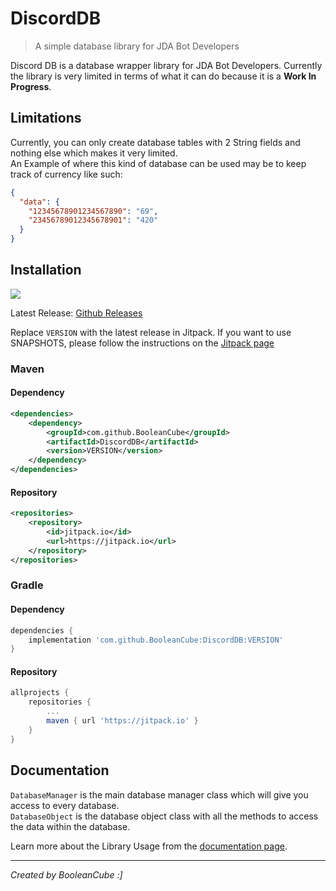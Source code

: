 # DiscordDB
> A simple database library for JDA Bot Developers

Discord DB is a database wrapper library for JDA Bot Developers. Currently the library is very limited in terms of what it can do because it is a **Work In Progress**.

## Limitations
Currently, you can only create database tables with 2 String fields and nothing else which makes it very limited. <br>
An Example of where this kind of database can be used may be to keep track of currency like such:
```json
{
  "data": {
    "12345678901234567890": "69",
    "23456789012345678901": "420"
  }
}
```

## Installation
[![](https://jitpack.io/v/BooleanCube/DiscordDB.svg)](https://jitpack.io/#BooleanCube/DiscordDB)

Latest Release: [Github Releases](https://github.com/BooleanCube/DiscordDB/releases)

Replace `VERSION` with the latest release in Jitpack. If you want to use SNAPSHOTS, please follow the instructions on the [Jitpack page](https://jitpack.io/#BooleanCube/DiscordDB)

### Maven
#### Dependency
```xml
<dependencies>
    <dependency>
        <groupId>com.github.BooleanCube</groupId>
        <artifactId>DiscordDB</artifactId>
        <version>VERSION</version>
    </dependency>
</dependencies>
```
#### Repository
```xml
<repositories>
    <repository>
        <id>jitpack.io</id>
        <url>https://jitpack.io</url>
    </repository>
</repositories>
```

### Gradle
#### Dependency
```gradle
dependencies {
    implementation 'com.github.BooleanCube:DiscordDB:VERSION'
}
```
#### Repository
```gradle
allprojects {
    repositories {
        ...
        maven { url 'https://jitpack.io' }
    }
}
```

## Documentation
`DatabaseManager` is the main database manager class which will give you access to every database. <br>
`DatabaseObject` is the database object class with all the methods to access the data within the database.

Learn more about the Library Usage from the [documentation page](https://booleancube.github.io/projects/discorddb/1-0-7/discorddb/package-summary.html).

----

*Created by BooleanCube :]*
